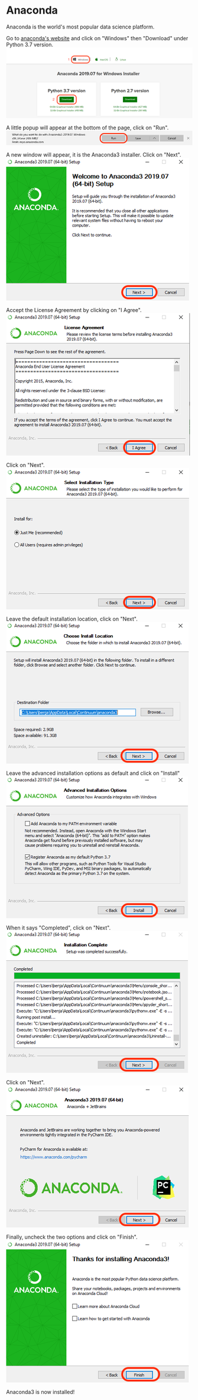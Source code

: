 # Anaconda

Anaconda is the world's most popular data science platform.

Go to [anaconda's website](https://www.anaconda.com/distribution/) and click on "Windows" then "Download" under Python 3.7 version.
![](images/anaconda_1.png)

A little popup will appear at the bottom of the page, click on "Run".
![](images/anaconda_2.png)

A new window will appear, it is the Anaconda3 installer. Click on "Next".
![](images/anaconda_3.png)

Accept the License Agreement by clicking on "I Agree".
![](images/anaconda_4.png)

Click on "Next".  
![](images/anaconda_5.png)

Leave the default installation location, click on "Next".
![](images/anaconda_6.png)

Leave the advanced installation options as default and click on "Install"
![](images/anaconda_7.png)

When it says "Completed", click on "Next".  
![](images/anaconda_8.png)

Click on "Next".  
![](images/anaconda_9.png)

Finally, uncheck the two options and click on "Finish".
![](images/anaconda_10.png)

Anaconda3 is now installed!
